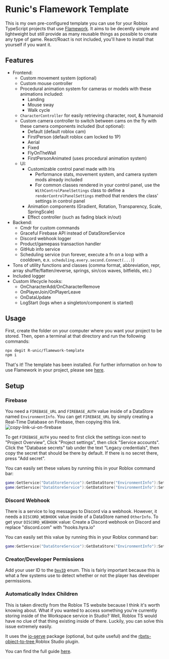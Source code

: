 # Runic's Flamework Template

This is my own pre-configured template you can use for your Roblox TypeScript projects that use [Flamework](https://flamework.fireboltofdeath.dev/docs/).
It aims to be decently simple and lightweight but still provide as many reusable things as possible to create any type of game. React/Roact is not included, you'll have to install that yourself if you want it.

## Features
- Frontend:
  - Custom movement system (optional)
  - Custom mouse controller
  - Procedural animation system for cameras or models with these animations included:
    - Landing
    - Mouse sway
    - Walk cycle
  - `CharacterController` for easily retrieving character, root, & humanoid
  - Custom camera controller to switch between cams on the fly with these camera components included (but optional):
    - Default (default roblox cam)
    - FirstPerson (default roblox cam locked to 1P)
    - Aerial
    - Fixed
    - FlyOnTheWall
    - FirstPersonAnimated (uses procedural animation system)
  - UI:
    - Customizable control panel made with Iris
      - Performance stats, movement system, and camera system mods already included
      - For common classes rendered in your control panel, use the `WithControlPanelSettings` class to define a `renderControlPanelSettings` method that renders the class' settings in control panel
    - Animation components (Gradient, Rotation, Transparency, Scale, SpringScale)
    - Effect controller (such as fading black in/out)
- Backend:
  - Cmdr for custom commands
  - Graceful Firebase API instead of DataStoreService
  - Discord webhook logger
  - Product/gamepass transaction handler
  - GitHub info service
  - Scheduling service (run forever, execute a fn on a loop with a cooldown, e.x. `scheduling.every.second.Connect(...)`)
- Tons of utility functions and classes (comma format, abbreviation, repr, array shuffle/flatten/reverse, springs, sin/cos waves, bitfields, etc.)
- Included logger
- Custom lifecycle hooks:
  - OnCharacterAdd/OnCharacterRemove
  - OnPlayerJoin/OnPlayerLeave
  - OnDataUpdate
  - LogStart (logs when a singleton/component is started)

## Usage

First, create the folder on your computer where you want your project to be stored.
Then, open a terminal at that directory and run the following commands:

```bash
npx degit R-unic/flamework-template
npm i
```

That's it! The template has been installed. For further information on how to use Flamework in your project, please see [here](https://flamework.fireboltofdeath.dev/).

## Setup

### Firebase
You need a `FIREBASE_URL` and `FIREBASE_AUTH` value inside of a DataStore named `EnvironmentInfo`. You can get `FIREBASE_URL` by simply creating a Real-Time Database on Firebase, then copying this link.
![copy-link-ui-on-firebase](https://github.com/R-unic/flamework-template/assets/49625808/c4866db0-f05d-4da3-8856-11365c843fa6)

To get `FIREBASE_AUTH` you need to first click the settings icon next to "Project Overview", Click "Project settings", then click "Service accounts". Click the "Database secrets" tab under the text "Legacy credentials", then copy the secret that should be there by default. If there is no secret there, press "Add secret".

You can easily set these values by running this in your Roblox command bar:
```lua
game:GetService("DataStoreService"):GetDataStore("EnvironmentInfo"):SetAsync("FIREBASE_URL", "https://database-name-default-rtdb.firebaseio.com/")
game:GetService("DataStoreService"):GetDataStore("EnvironmentInfo"):SetAsync("FIREBASE_AUTH", "tHiSisAfaKEFiRebAsEAuTHkeY")
```

### Discord Webhook
There is a service to log messages to Discord via a webhook. However, it needs a `DISCORD_WEBHOOK` value inside of a DataStore named `OtherInfo`.
To get your `DISCORD_WEBHOOK` value: Create a Discord webhook on Discord and replace "discord.com" with "hooks.hyra.io"

You can easily set this value by running this in your Roblox command bar:
```lua
game:GetService("DataStoreService"):GetDataStore("EnvironmentInfo"):SetAsync("DISCORD_WEBHOOK", "https://hooks.hyra.io/api/webhooks/1234567890/tHiSisAfaKEdIsCOrdwEbHOoKTOkeN")
```

### Creator/Developer Permissions
Add your user ID to the [`DevID`](https://github.com/R-unic/flamework-template/blob/master/src/shared/constants.ts#L4) enum.
This is fairly important because this is what a few systems use to detect whether or not the player has developer permissions.

### Automatically Index Children
This is taken directly from the Roblox TS website because I think it's worth knowing about. What if you wanted to access something you're currently storing inside of the Workspace service in Studio? Well, Roblox TS would have no clue of that thing existing inside of there. Luckily, you can solve this issue extremely easily.

It uses the [io-serve](https://www.npmjs.com/package/io-serve) package (optional, but quite useful) and the [rbxts-object-to-tree
](https://create.roblox.com/store/asset/3379119778/rbxtsobjecttotree?externalSource=www) Roblox Studio plugin.

You can find the full guide [here](https://roblox-ts.com/docs/guides/indexing-children#rbxts-object-to-tree-plugin-by-validark).